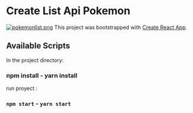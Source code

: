 # Create List Api Pokemon 
[![pokemonlist.png](https://i.postimg.cc/NFBSHF0P/pokemonlist.png)](https://postimg.cc/5YKscxLw)
This project was bootstrapped with [Create React App](https://github.com/facebook/create-react-app).

## Available Scripts

In the project directory:

### npm install - yarn install

run proyect :

### `npm start` - `yarn start`


